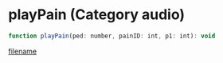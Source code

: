 # playPain (Category audio)

```js
function playPain(ped: number, painID: int, p1: int): void
```

[filename](playPain_m.md ':include')